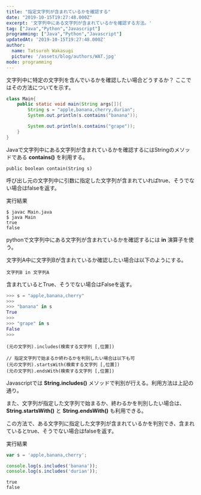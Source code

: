 ```yaml
---
title: "指定文字列が含まれているかを確認する"
date: "2019-10-15T19:27:48.000Z"
excerpt: '文字列中にある文字列が含まれているかを確認する方法。'
tag: ["Java","Python","Javascript"]
programming: ["Java","Python","Javascript"]
updatedAt: '2019-10-15T19:27:48.000Z'
author:
  name: Tatsuroh Wakasugi
  picture: '/assets/blog/authors/WAT.jpg'
mode: programming
---
```


文字列中に特定の文字列を含んでいるかを確認したい場合どうするか？
ここではその方法についてを示す。

<div class="note_content_by_programming_language" id="note_content_Java">

```java
class Main{
    public static void main(String args[]){
        String s = "apple,banana,cherry,durian";
        System.out.println(s.contains("banana"));

        System.out.println(s.contains("grape"));        
    }
}
```

Javaで文字列中にある文字列が含まれているかを確認するにはStringのメソッドである **contains()** を利用する。  

`public boolean contain(String s)`  

呼び出し元の文字列中に引数に指定した文字列が含まれていればtrue、そうでない場合はfalseを返す。

実行結果

```
$ javac Main.java 
$ java Main
true
false
```

</div>
<div class="note_content_by_programming_language" id="note_content_Python">

pythonで文字列中にある文字列が含まれているかを確認するには **in** 演算子を使う。   

文字列A中に文字列Bが含まれているか確認したい場合は以下のようにする。

`文字列B in 文字列A`

含まれているとTrue、そうでない場合はFalseを返す。

```python
>>> s = "apple,banana,cherry" 
>>> 
>>> "banana" in s
True
>>>
>>> "grape" in s
False
>>>
```

</div>
<div class="note_content_by_programming_language" id="note_content_Javascript">

```
(元の文字列).includes(検索する文字列 [,位置])

// 指定文字列で始まるか終わるかを判別したい場合は以下も可
(元の文字列).startsWith(検索する文字列 [,位置])
(元の文字列).endsWith(検索する文字列 [,位置])
```

Javascriptでは **String.includes()** メソッドで判別が行える。利用方法は上記の通り。

また、文字列が指定した文字列で始まるか、終わるかを判別したい場合は、 **String.startsWith()** と **String.endsWith()** も利用できる。

この方法で、ある文字列に指定した文字列が含まれているかを判別でき、含まれているとtrue、そうでない場合はfalseを返す。

実行結果

```javascript
var s = 'apple,banana,cherry';

console.log(s.includes('banana'));
console.log(s.includes('durian'));
```

```
true
false
```

</div>




